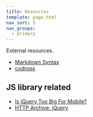 ```yaml
---
title: Resources
template: page.html
nav_sort: 5
nav_groups:
  - primary
---
```


External resources.


* [Markdown Syntax](http://daringfireball.net/projects/markdown/syntax)
* [codrops](http://tympanus.net/codrops/category/playground/)

JS library related
-------------------------

* [Is jQuery Too Big For Mobile?](http://www.stevesouders.com/blog/2013/03/18/http-archive-jquery)
* [HTTP Archive: jQuery](http://www.stevesouders.com/blog/2013/03/18/http-archive-jquery/)
